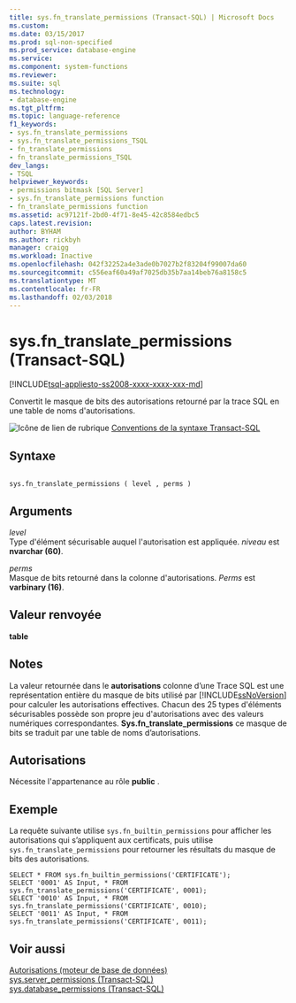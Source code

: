 ```yaml
---
title: sys.fn_translate_permissions (Transact-SQL) | Microsoft Docs
ms.custom: 
ms.date: 03/15/2017
ms.prod: sql-non-specified
ms.prod_service: database-engine
ms.service: 
ms.component: system-functions
ms.reviewer: 
ms.suite: sql
ms.technology:
- database-engine
ms.tgt_pltfrm: 
ms.topic: language-reference
f1_keywords:
- sys.fn_translate_permissions
- sys.fn_translate_permissions_TSQL
- fn_translate_permissions
- fn_translate_permissions_TSQL
dev_langs:
- TSQL
helpviewer_keywords:
- permissions bitmask [SQL Server]
- sys.fn_translate_permissions function
- fn_translate_permissions function
ms.assetid: ac97121f-2bd0-4f71-8e45-42c8584edbc5
caps.latest.revision: 
author: BYHAM
ms.author: rickbyh
manager: craigg
ms.workload: Inactive
ms.openlocfilehash: 042f32252a4e3ade0b7027b2f83204f99007da60
ms.sourcegitcommit: c556eaf60a49af7025db35b7aa14beb76a8158c5
ms.translationtype: MT
ms.contentlocale: fr-FR
ms.lasthandoff: 02/03/2018
---
```

# <a name="sysfntranslatepermissions-transact-sql"></a>sys.fn_translate_permissions (Transact-SQL)
[!INCLUDE[tsql-appliesto-ss2008-xxxx-xxxx-xxx-md](../../includes/tsql-appliesto-ss2008-xxxx-xxxx-xxx-md.md)]

  Convertit le masque de bits des autorisations retourné par la trace SQL en une table de noms d'autorisations.  
  
 ![Icône de lien de rubrique](../../database-engine/configure-windows/media/topic-link.gif "Icône lien de rubrique") [Conventions de la syntaxe Transact-SQL](../../t-sql/language-elements/transact-sql-syntax-conventions-transact-sql.md)  
  
## <a name="syntax"></a>Syntaxe  
  
```  
  
sys.fn_translate_permissions ( level , perms )  
```  
  
## <a name="arguments"></a>Arguments  
 *level*  
 Type d'élément sécurisable auquel l'autorisation est appliquée. *niveau* est **nvarchar (60)**.  
  
 *perms*  
 Masque de bits retourné dans la colonne d'autorisations. *Perms* est **varbinary (16)**.  
  
## <a name="returns"></a>Valeur renvoyée  
 **table**  
  
## <a name="remarks"></a>Notes  
 La valeur retournée dans le **autorisations** colonne d’une Trace SQL est une représentation entière du masque de bits utilisé par [!INCLUDE[ssNoVersion](../../includes/ssnoversion-md.md)] pour calculer les autorisations effectives. Chacun des 25 types d'éléments sécurisables possède son propre jeu d'autorisations avec des valeurs numériques correspondantes. **Sys.fn_translate_permissions** ce masque de bits se traduit par une table de noms d’autorisations.  
  
## <a name="permissions"></a>Autorisations  
 Nécessite l'appartenance au rôle **public** .  
  
## <a name="example"></a>Exemple  
 La requête suivante utilise `sys.fn_builtin_permissions` pour afficher les autorisations qui s’appliquent aux certificats, puis utilise `sys.fn_translate_permissions` pour retourner les résultats du masque de bits des autorisations.  
  
```  
SELECT * FROM sys.fn_builtin_permissions('CERTIFICATE');  
SELECT '0001' AS Input, * FROM sys.fn_translate_permissions('CERTIFICATE', 0001);  
SELECT '0010' AS Input, * FROM sys.fn_translate_permissions('CERTIFICATE', 0010);  
SELECT '0011' AS Input, * FROM sys.fn_translate_permissions('CERTIFICATE', 0011);  
```  
  
## <a name="see-also"></a>Voir aussi  
 [Autorisations &#40;moteur de base de données&#41;](../../relational-databases/security/permissions-database-engine.md)   
 [sys.server_permissions &#40;Transact-SQL&#41;](../../relational-databases/system-catalog-views/sys-server-permissions-transact-sql.md)   
 [sys.database_permissions &#40;Transact-SQL&#41;](../../relational-databases/system-catalog-views/sys-database-permissions-transact-sql.md)  
  
  
